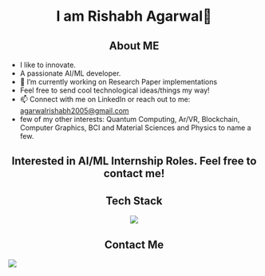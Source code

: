 <h1 style="text-align: center;">I am Rishabh Agarwal👋</h1>

<h2 style="text-align: center;"> About ME </h2>

* I like to innovate.
*  A passionate AI/ML developer. 
* 🔭 I’m currently working on Research Paper implementations
* Feel free to send cool technological ideas/things my way!
* 📫 Connect with me on LinkedIn or reach out to me: [agarwalrishabh2005@gmail.com](agarwalrishabh2005@gmail.com)
* few of my other interests: Quantum Computing, Ar/VR, Blockchain, Computer Graphics, BCI and Material Sciences and Physics to name a few.

<h2 style="text-align: center;"> Interested in AI/ML Internship Roles. Feel free to contact me! </h2>


<h2 style="text-align: center;"> Tech Stack </h2>
<p align="center">
  <a href="https://go-skill-icons.vercel.app/">
    <img
      src="https://go-skill-icons.vercel.app/api/icons?i=py,pytorch,cpp,cuda,tensorflow,sklearn,flask,c,java,dart,flutter,firebase,r,matlab,mysql,sqlite,latex,html,css,git,gitlab,docker,linux,vim"
    />
  </a>
</p>

<!--
<h2 style="text-align: center;"> Tech Stack </h2>
<p align="center">
  <a href="https://skillicons.dev">
    <img src="https://skillicons.dev/icons?i=py,pytorch,tensorflow,sklearn,flask,c,cpp,java,dart,flutter,firebase,r,matlab,mysql,sqlite,latex,html,css,git,gitlab,docker,linux"  alt="Tech Stack" />
  </a>
</p>
-->
<h2 style="text-align: center;"> Contact Me </h2>
<a href="https://www.linkedin.com/in/godrishuniverse/" target="_blank">
   <img src="https://img.shields.io/badge/LinkedIn-0077B5?style=for-the-badge&logo=linkedin&logoColor=0e76a8&color=black">
</a>
